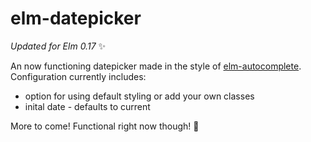 # elm-datepicker

*Updated for Elm 0.17* :sparkles:

An now functioning datepicker made in the style of [elm-autocomplete](https://github.com/thebritican/elm-autocomplete). Configuration currently includes:

 * option for using default styling or add your own classes 
 * inital date - defaults to current
 
More to come! Functional right now though! :dizzy:
